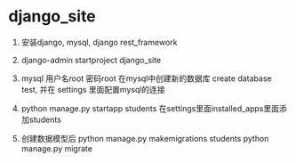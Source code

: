 # django_site

1.
    安装django, mysql, django rest_framework

2.
    django-admin startproject django_site

3.
    mysql 用户名root  密码root
    在mysql中创建新的数据库  create database test, 并在 settings 里面配置mysql的连接

4.
    python manage.py startapp students
    在settings里面installed_apps里面添加students

5.
    创建数据模型后
    python manage.py makemigrations students
    python manage.py migrate